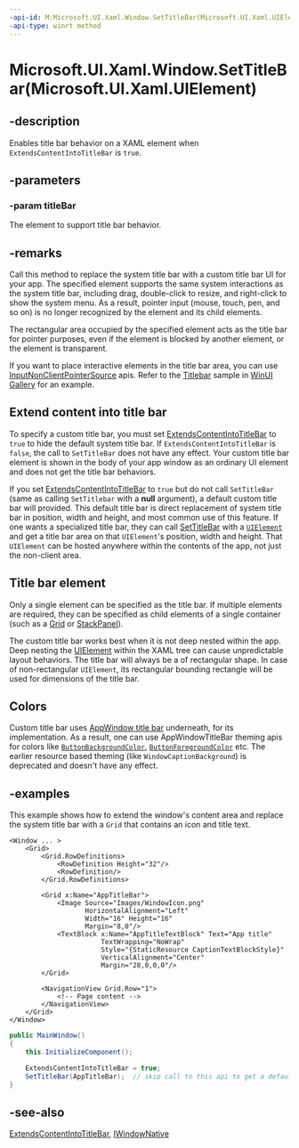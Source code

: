 ```yaml
---
-api-id: M:Microsoft.UI.Xaml.Window.SetTitleBar(Microsoft.UI.Xaml.UIElement)
-api-type: winrt method
---
```


# Microsoft.UI.Xaml.Window.SetTitleBar(Microsoft.UI.Xaml.UIElement)

<!--
public void SetTitleBar (Microsoft.UI.Xaml.UIElement titleBar);
-->

## -description

Enables title bar behavior on a XAML element when `ExtendsContentIntoTitleBar` is `true`.

## -parameters

### -param titleBar

The element to support title bar behavior.

## -remarks

Call this method to replace the system title bar with a custom title bar UI for your app. The specified element supports the same system interactions as the system title bar, including drag, double-click to resize, and right-click to show the system menu. As a result, pointer input (mouse, touch, pen, and so on) is no longer recognized by the element and its child elements.

The rectangular area occupied by the specified element acts as the title bar for pointer purposes, even if the element is blocked by another element, or the element is transparent.

If you want to place interactive elements in the title bar area, you can use [InputNonClientPointerSource](https://learn.microsoft.com/en-us/windows/windows-app-sdk/api/winrt/microsoft.ui.input.inputnonclientpointersource) apis. Refer to the [Titlebar](https://github.com/microsoft/WinUI-Gallery/blob/main/WinUIGallery/ControlPages/TitleBarPage.xaml.cs) sample in [WinUI Gallery](https://github.com/microsoft/WinUI-Gallery) for an example. 

## Extend content into title bar

To specify a custom title bar, you must set [ExtendsContentIntoTitleBar](window_extendscontentintotitlebar.md) to `true` to hide the default system title bar. If `ExtendsContentIntoTitleBar` is `false`, the call to `SetTitleBar` does not have any effect. Your custom title bar element is shown in the body of your app window as an ordinary UI element and does not get the title bar behaviors.

If you set [ExtendsContentIntoTitleBar](window_extendscontentintotitlebar.md) to `true` but do not call `SetTitleBar` (same as calling `SetTitlebar` with a **null** argument), a default custom title bar will provided. This default title bar is direct replacement of system title bar in position, width and height, and most common use of this feature. If one wants a specialized title bar, they can call [SetTitleBar](window_settitlebar_1494775390.md) with a [`UIElement`](uielement.md) and get a title bar area on that `UIElement`'s position, width and height.
That `UIElement` can be hosted anywhere within the contents of the app, not just the non-client area.

## Title bar element

Only a single element can be specified as the title bar. If multiple elements are required, they can be specified as child elements of a single container (such as a [Grid](../microsoft.ui.xaml.controls/grid.md) or [StackPanel](../microsoft.ui.xaml.controls/stackpanel.md)). 

The custom title bar works best when it is not deep nested within the app. Deep nesting the [UIElement](uielement.md) within the XAML tree can cause unpredictable layout behaviors. The title bar will always be a of rectangular shape. In case of non-rectangular `UIElement`, its rectangular bounding rectangle will be used for dimensions of the title bar.

## Colors
Custom title bar uses [AppWindow title bar](https://learn.microsoft.com/en-us/windows/windows-app-sdk/api/winrt/microsoft.ui.windowing.appwindowtitlebar) underneath, for its implementation. As a result, one can use AppWindowTitleBar theming apis for colors like [`ButtonBackgroundColor`](https://learn.microsoft.com/en-us/windows/windows-app-sdk/api/winrt/microsoft.ui.windowing.appwindowtitlebar.buttonbackgroundcolor), [`ButtonForegroundColor`](https://learn.microsoft.com/en-us/windows/windows-app-sdk/api/winrt/microsoft.ui.windowing.appwindowtitlebar.buttonforegroundcolor) etc.
The earlier resource based theming (like `WindowCaptionBackground`) is deprecated and doesn't have any effect.

## -examples

This example shows how to extend the window's content area and replace the system title bar with a `Grid` that contains an icon and title text.

```xaml
<Window ... >
    <Grid>
        <Grid.RowDefinitions>
            <RowDefinition Height="32"/>
            <RowDefinition/>
        </Grid.RowDefinitions>

        <Grid x:Name="AppTitleBar">
            <Image Source="Images/WindowIcon.png"
                   HorizontalAlignment="Left" 
                   Width="16" Height="16" 
                   Margin="8,0"/>
            <TextBlock x:Name="AppTitleTextBlock" Text="App title"
                       TextWrapping="NoWrap"
                       Style="{StaticResource CaptionTextBlockStyle}" 
                       VerticalAlignment="Center"
                       Margin="28,0,0,0"/>
        </Grid>

        <NavigationView Grid.Row="1">
            <!-- Page content -->
        </NavigationView>
    </Grid>
</Window>
```

```csharp
public MainWindow()
{
    this.InitializeComponent();

    ExtendsContentIntoTitleBar = true;
    SetTitleBar(AppTitleBar);  // skip call to this api to get a default custom title bar
}
```

## -see-also

[ExtendsContentIntoTitleBar](window_extendscontentintotitlebar.md), [IWindowNative](/windows/windows-app-sdk/api/win32/microsoft.ui.xaml.window/nn-microsoft-ui-xaml-window-iwindownative)

